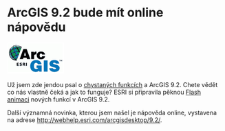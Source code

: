 <!--
title : ArcGIS 9.2 bude mít online nápovědu
author : Roman Ožana <ozana@omdesign.cz>
date : 4.8.2006 07:47:38
tags : ESRI
-->

# ArcGIS 9.2 bude mít online nápovědu

<img class="alignleft" style="display: inline; width: 132px; height: 73px;" title="Arc GIS Logo" src="arcgis-esri.png" alt="Arc GIS Logo" width="132" height="73" />

Už jsem zde jendou psal o [chystaných funkcích][1] a ArcGIS 9.2. Chete vědět co nás vlastně čeká a jak to funguje? ESRI si připravila pěknou [Flash animaci][2] nových funkcí v ArcGIS 9.2.

Další významná novinka, kterou jsem našel je nápověda online, vystavena na adrese <http://webhelp.esri.com/arcgisdesktop/9.2/>.

 [1]: http://www.nabito.net/gis/kompletni-popis-novinek-v-arcgis-92/ "Komplerní popis novinek v ArcGIS 9.2"
 [2]: http://www.esri.com/flashmedia/usability/usability_enhancements_all/usability_enhancements.html "Nové funkce v ArcGIS"